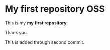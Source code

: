 # My first repository OSS

This is my **my first repository**

Thank you.

This is added through second commit.
